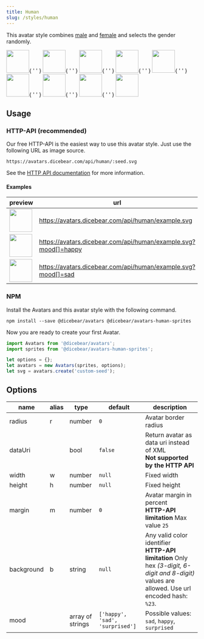 ```yaml
---
title: Human
slug: /styles/human
---
```


This avatar style combines [male](https://www.npmjs.com/package/@dicebear/avatars-male-sprites) and
[female](https://www.npmjs.com/package/@dicebear/avatars-female-sprites) and selects the gender randomly.

<p>
    <img src="https://avatars.dicebear.com/api/human/Sean%20Moore.svg" width="60" />{ ' ' }
    <img src="https://avatars.dicebear.com/api/human/Lionel%20Quinn.svg" width="60" />{ ' ' }
    <img src="https://avatars.dicebear.com/api/human/Lydia%20Ellis.svg" width="60" />{ ' ' }
    <img src="https://avatars.dicebear.com/api/human/Bryan%20Phelps.svg" width="60" />{ ' ' }
    <img src="https://avatars.dicebear.com/api/human/Ronald%20Frank.svg" width="60" />{ ' ' }
    <img src="https://avatars.dicebear.com/api/human/Annette%20Klein.svg" width="60" />{ ' ' }
    <img src="https://avatars.dicebear.com/api/human/Brent%20Hill.svg" width="60" />{ ' ' }
    <img src="https://avatars.dicebear.com/api/human/Stanley%20Newman.svg" width="60" />{ ' ' }
    <img src="https://avatars.dicebear.com/api/human/Grace%20Singleton.svg" width="60" />
</p>

## Usage

### HTTP-API (recommended)

Our free HTTP-API is the easiest way to use this avatar style. Just use the following URL as image source.

    https://avatars.dicebear.com/api/human/:seed.svg

See the [HTTP API documentation](/docs/http-api) for more information.

#### Examples

| preview                                                                                  | url                                                             |
| ---------------------------------------------------------------------------------------- | --------------------------------------------------------------- |
| <img src="https://avatars.dicebear.com/api/human/example.svg" width="60" />              | https://avatars.dicebear.com/api/human/example.svg              |
| <img src="https://avatars.dicebear.com/api/human/example.svg?mood[]=happy" width="60" /> | https://avatars.dicebear.com/api/human/example.svg?mood[]=happy |
| <img src="https://avatars.dicebear.com/api/human/example.svg?mood[]=sad" width="60" />   | https://avatars.dicebear.com/api/human/example.svg?mood[]=sad   |

### NPM

Install the Avatars and this avatar style with the following command.

    npm install --save @dicebear/avatars @dicebear/avatars-human-sprites

Now you are ready to create your first Avatar.

```js
import Avatars from '@dicebear/avatars';
import sprites from '@dicebear/avatars-human-sprites';

let options = {};
let avatars = new Avatars(sprites, options);
let svg = avatars.create('custom-seed');
```

## Options

| name       | alias | type             | default                         | description                                                                                                                                         |
| ---------- | ----- | ---------------- | ------------------------------- | --------------------------------------------------------------------------------------------------------------------------------------------------- |
| radius     | r     | number           | `0`                             | Avatar border radius                                                                                                                                |
| dataUri    |       | bool             | `false`                         | Return avatar as data uri instead of XML <br /> **Not supported by the HTTP API**                                                                   |
| width      | w     | number           | `null`                          | Fixed width                                                                                                                                         |
| height     | h     | number           | `null`                          | Fixed height                                                                                                                                        |
| margin     | m     | number           | `0`                             | Avatar margin in percent<br /> **HTTP-API limitation** Max value `25`                                                                               |
| background | b     | string           | `null`                          | Any valid color identifier<br /> **HTTP-API limitation** Only hex _(3-digit, 6-digit and 8-digit)_ values are allowed. Use url encoded hash: `%23`. |
| mood       |       | array of strings | `['happy', 'sad', 'surprised']` | Possible values: `sad`, `happy`, `surprised`                                                                                                        |
